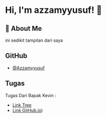 
# Hi, I'm azzamyyusuf! 👋


## 🚀 About Me


ini sedikit tampilan dari saya
## GitHub

- [@Azzamyyusuf](https://github.com/Azzamyyusuf)


## Tugas

Tugas Dari Bapak Kevin : 

- [Link Tree]([https://github.com/Azzamyyusuf](https://linktr.ee/zmnda))
- [Link GitHub.io]([https://azzamyyusuf.github.io/a))


